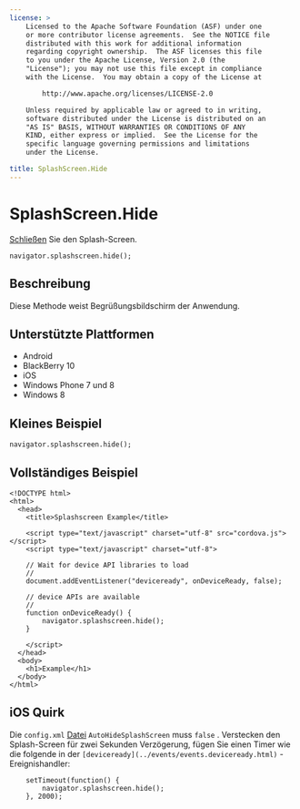 ```yaml
---
license: >
    Licensed to the Apache Software Foundation (ASF) under one
    or more contributor license agreements.  See the NOTICE file
    distributed with this work for additional information
    regarding copyright ownership.  The ASF licenses this file
    to you under the Apache License, Version 2.0 (the
    "License"); you may not use this file except in compliance
    with the License.  You may obtain a copy of the License at

        http://www.apache.org/licenses/LICENSE-2.0

    Unless required by applicable law or agreed to in writing,
    software distributed under the License is distributed on an
    "AS IS" BASIS, WITHOUT WARRANTIES OR CONDITIONS OF ANY
    KIND, either express or implied.  See the License for the
    specific language governing permissions and limitations
    under the License.

title: SplashScreen.Hide
---
```


# SplashScreen.Hide

[Schließen](../inappbrowser/inappbrowser.html) Sie den Splash-Screen.

    navigator.splashscreen.hide();
    

## Beschreibung

Diese Methode weist Begrüßungsbildschirm der Anwendung.

## Unterstützte Plattformen

*   Android
*   BlackBerry 10
*   iOS
*   Windows Phone 7 und 8
*   Windows 8

## Kleines Beispiel

    navigator.splashscreen.hide();
    

## Vollständiges Beispiel

    <!DOCTYPE html>
    <html>
      <head>
        <title>Splashscreen Example</title>
    
        <script type="text/javascript" charset="utf-8" src="cordova.js"></script>
        <script type="text/javascript" charset="utf-8">
    
        // Wait for device API libraries to load
        //
        document.addEventListener("deviceready", onDeviceReady, false);
    
        // device APIs are available
        //
        function onDeviceReady() {
            navigator.splashscreen.hide();
        }
    
        </script>
      </head>
      <body>
        <h1>Example</h1>
      </body>
    </html>
    

## iOS Quirk

Die `config.xml` [Datei](../file/fileobj/fileobj.html) `AutoHideSplashScreen` muss `false` . Verstecken den Splash-Screen für zwei Sekunden Verzögerung, fügen Sie einen Timer wie die folgende in der `[deviceready](../events/events.deviceready.html)` -Ereignishandler:

        setTimeout(function() {
            navigator.splashscreen.hide();
        }, 2000);